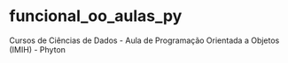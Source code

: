 # funcional_oo_aulas_py
Cursos de Ciências de Dados - Aula de Programação Orientada a Objetos (IMIH) - Phyton
